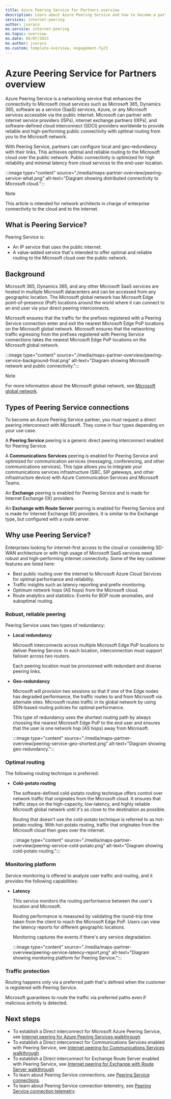 ```yaml
---
title: Azure Peering Service for Partners overview
description: Learn about Azure Peering Service and how to become a partner.
services: internet-peering
author: jsaraco
ms.service: internet-peering
ms.topic: overview
ms.date: 04/07/2023
ms.author: jsaraco
ms.custom: template-overview, engagement-fy23
---
```


# Azure Peering Service for Partners overview

Azure Peering Service is a networking service that enhances the connectivity to Microsoft cloud services such as Microsoft 365, Dynamics 365, software as a service (SaaS) services, Azure, or any Microsoft services accessible via the public internet. Microsoft can partner with internet service providers (ISPs), internet exchange partners (IXPs), and software-defined cloud interconnect (SDCI) providers worldwide to provide reliable and high-performing public connectivity with optimal routing from you to the Microsoft network.

With Peering Service, partners can configure local and geo-redundancy with their links. This achieves optimal and reliable routing to the Microsoft cloud over the public network. Public connectivity is optimized for high reliability and minimal latency from cloud services to the end-user location.

:::image type="content" source="./media/maps-partner-overview/peering-service-what.png" alt-text="Diagram showing distributed connectivity to Microsoft cloud."::: 

> [!NOTE]
> This article is intended for network architects in charge of enterprise connectivity to the cloud and to the internet.

## What is Peering Service?

Peering Service is:

- An IP service that uses the public internet. 
- A value-added service that's intended to offer optimal and reliable routing to the Microsoft cloud over the public network.

## Background

Microsoft 365, Dynamics 365, and any other Microsoft SaaS services are hosted in multiple Microsoft datacenters and can be accessed from any geographic location. The Microsoft global network has Microsoft Edge point-of-presence (PoP) locations around the world where it can connect to an end user via your direct peering interconnects. 

Microsoft ensures that the traffic for the prefixes registered with a Peering Service connection enter and exit the nearest Microsoft Edge PoP locations on the Microsoft global network. Microsoft ensures that the networking traffic egressing from the prefixes registered with Peering Service connections takes the nearest Microsoft Edge PoP locations on the Microsoft global network.

:::image type="content" source="./media/maps-partner-overview/peering-service-background-final.png" alt-text="Diagram showing Microsoft network and public connectivity.":::

> [!NOTE]
> For more information about the Microsoft global network, see [Microsoft global network](../networking/microsoft-global-network.md).
>

## Types of Peering Service connections

To become an Azure Peering Service partner, you must request a direct peering interconnect with Microsoft. They come in four types depending on your use case.

A **Peering Service** peering is a generic direct peering interconnect enabled for Peering Service.

A **Communications Services** peering is enabled for Peering Service and optimized for communication services (messaging, conferencing, and other communications services). This type allows you to integrate your communications services infrastructure (SBC, SIP gateways, and other infrastructure device) with Azure Communication Services and Microsoft Teams.

An **Exchange** peering is enabled for Peering Service and is made for Internet Exchange (IX) providers.

An **Exchange with Route Server** peering is enabled for Peering Service and is made for Internet Exchange (IX) providers. It is similar to the Exchange type, but configured with a route server.

## Why use Peering Service?

Enterprises looking for internet-first access to the cloud or considering SD-WAN architecture or with high usage of Microsoft SaaS services need robust and high-performing internet connectivity. Some of the key customer features are listed here:

- Best public routing over the internet to Microsoft Azure Cloud Services for optimal performance and reliability.
- Traffic insights such as latency reporting and prefix monitoring.
- Optimum network hops (AS hops) from the Microsoft cloud.
- Route analytics and statistics: Events for BGP route anomalies, and suboptimal routing.

### Robust, reliable peering

Peering Service uses two types of redundancy:

- **Local redundancy**

   Microsoft interconnects across multiple Microsoft Edge PoP locations to deliver Peering Service. In each location, interconnection must support failover across two routers.

   Each peering location must be provisioned with redundant and diverse peering links.

- **Geo-redundancy**

   Microsoft will provision two sessions so that if one of the Edge nodes has degraded performance, the traffic routes to and from Microsoft via alternate sites. Microsoft routes traffic in its global network by using SDN-based routing policies for optimal performance.

    This type of redundancy uses the shortest routing path by always choosing the nearest Microsoft Edge PoP to the end user and ensures that the user is one network hop (AS hops) away from Microsoft​.

    :::image type="content" source="./media/maps-partner-overview/peering-service-geo-shortest.png" alt-text="Diagram showing geo-redundancy.":::

### Optimal routing

The following routing technique is preferred:

-  **Cold-potato routing**

   The software-defined cold-potato routing technique offers control over network traffic that originates from the Microsoft cloud. It ensures that traffic stays on the high-capacity, low-latency, and highly reliable Microsoft global network until it's as close to the destination as possible.
   
   Routing that doesn't use the cold-potato technique is referred to as hot-potato routing. With hot-potato routing, traffic that originates from the Microsoft cloud then goes over the internet.

    :::image type="content" source="./media/maps-partner-overview/peering-service-cold-potato.png" alt-text="Diagram showing cold-potato routing.":::

### Monitoring platform

   Service monitoring is offered to analyze user traffic and routing, and it provides the following capabilities: 

-  **Latency**

   This service monitors the routing performance between the user's location and Microsoft. 
   
   Routing performance is measured by validating the round-trip time taken from the client to reach the Microsoft Edge PoP. Users can view the latency reports for different geographic locations.

   Monitoring captures the events if there's any service degradation.

    :::image type="content" source="./media/maps-partner-overview/peering-service-latency-report.png" alt-text="Diagram showing monitoring platform for Peering Service.":::

### Traffic protection

Routing happens only via a preferred path that's defined when the customer is registered with Peering Service.

Microsoft guarantees to route the traffic via preferred paths even if malicious activity is detected.

## Next steps

- To establish a Direct interconnect for Microsoft Azure Peering Service, see [Internet peering for Azure Peering Services walkthrough](./walkthrough-peering-service-all.md)
- To establish a Direct interconnect for Communications Services enabled with Peering Service, see [Internet peering for Communications Services walkthrough](./walkthrough-communications-services-partner.md)
- To establish a Direct interconnect for Exchange Route Server enabled with Peering Service, see [Internet peering for Exchange with Route Server walkthrough](./walkthrough-exchange-route-server-partner.md)
- To learn about Peering Service connections, see [Peering Service connections](../peering-service/connection.md).
- To learn about Peering Service connection telemetry, see [Peering Service connection telemetry](../peering-service/connection-telemetry.md).
